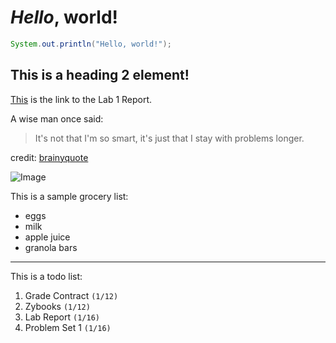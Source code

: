 # _Hello_, __world__!
```java
System.out.println("Hello, world!");
```
## This is a heading 2 element!

[This](https://amogh1216.github.io/cse15l-lab-reports/lab1.html) is the link to the Lab 1 Report.

A wise man once said:
> It's not that I'm so smart, it's just that I stay with problems longer.

credit: [brainyquote](https://www.brainyquote.com/topics/smart-quotes)

![Image](https://www.adobe.com/acrobat/hub/media_12b27eb701c9843393ecfa9277ba172d6bbf08cfe.jpeg)

This is a sample grocery list:
* eggs
* milk
* apple juice
* granola bars
---
This is a todo list:

1. Grade Contract `(1/12)`
2. Zybooks  `(1/12)`
3. Lab Report `(1/16)`
4. Problem Set 1 `(1/16)`
